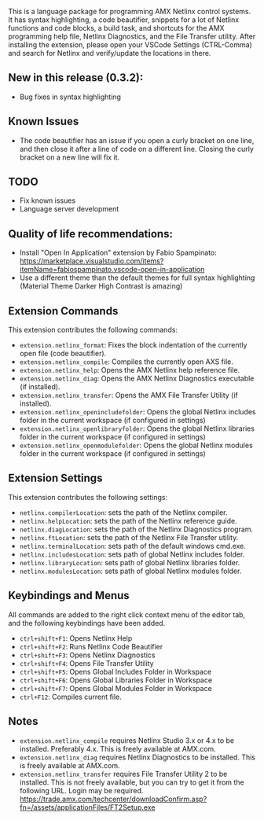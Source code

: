 This is a language package for programming AMX Netlinx control systems. It has syntax highlighting, a code beautifier, snippets for a lot of Netlinx
functions and code blocks, a build task, and shortcuts for the AMX programming help file, Netlinx Diagnostics, and the File Transfer utility. After installing
the extension, please open your VSCode Settings (CTRL-Comma) and search for Netlinx and verify/update the locations in there.

## New in this release (0.3.2):
* Bug fixes in syntax highlighting

## Known Issues
* The code beautifier has an issue if you open a curly bracket on one line, and then close it after a line of code on a different line. Closing the curly bracket on a new line will fix it.

## TODO
* Fix known issues
* Language server development

## Quality of life recommendations:
* Install "Open In Application" extension by Fabio Spampinato: https://marketplace.visualstudio.com/items?itemName=fabiospampinato.vscode-open-in-application
* Use a different theme than the default themes for full syntax highlighting (Material Theme Darker High Contrast is amazing)

## Extension Commands

This extension contributes the following commands:

* `extension.netlinx_format`: Fixes the block indentation of the currently open file (code beautifier).
* `extension.netlinx_compile`: Compiles the currently open AXS file.
* `extension.netlinx_help`: Opens the AMX Netlinx help reference file.
* `extension.netlinx_diag`: Opens the AMX Netlinx Diagnostics executable (if installed).
* `extension.netlinx_transfer`: Opens the AMX File Transfer Utility (if installed).
* `extension.netlinx_openincludefolder`: Opens the global Netlinx includes folder in the current workspace (if configured in settings)
* `extension.netlinx_openlibraryfolder`: Opens the global Netlinx libraries folder in the current workspace (if configured in settings)
* `extension.netlinx_openmodulefolder`: Opens the global Netlinx modules folder in the current workspace (if configured in settings)

## Extension Settings

This extension contributes the following settings:

* `netlinx.compilerLocation`: sets the path of the Netlinx compiler. 
* `netlinx.helpLocation`: sets the path of the Netlinx reference guide.
* `netlinx.diagLocation`: sets the path of the Netlinx Diagnostics program.
* `netlinx.ftLocation`: sets the path of the Netlinx File Transfer utility.
* `netlinx.terminalLocation`: sets path of the default windows cmd.exe.
* `netlinx.includesLocation`: sets path of global Netlinx includes folder.
* `netlinx.libraryLocation`: sets path of global Netlinx libraries folder.
* `netlinx.modulesLocation`: sets path of global Netlinx modules folder.

## Keybindings and Menus

All commands are added to the right click context menu of the editor tab, and the following keybindings have been added.

* `ctrl+shift+F1`: Opens Netlinx Help
* `ctrl+shift+F2`: Runs Netlinx Code Beautifier
* `ctrl+shift+F3`: Opens Netlinx Diagnostics
* `ctrl+shift+F4`: Opens File Transfer Utility
* `ctrl+shift+F5`: Opens Global Includes Folder in Workspace
* `ctrl+shift+F6`: Opens Global Libraries Folder in Workspace
* `ctrl+shift+F7`: Opens Global Modules Folder in Workspace
* `ctrl+F12`: Compiles current file.

## Notes

* `extension.netlinx_compile` requires Netlinx Studio 3.x or 4.x to be installed. Preferably 4.x. This is freely available at AMX.com.
* `extension.netlinx_diag` requires Netlinx Diagnostics to be installed. This is freely available at AMX.com.
* `extension.netlinx_transfer` requires File Transfer Utility 2 to be installed. This is not freely available, but you can try to get it from the following URL. Login may be required.
    https://trade.amx.com/techcenter/downloadConfirm.asp?fn=/assets/applicationFiles/FT2Setup.exe
